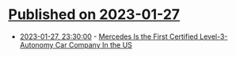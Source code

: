 # [Published on 2023-01-27](index.md)

* [2023-01-27, 23:30:00](https://tech.slashdot.org/story/23/01/27/2233230/mercedes-is-the-first-certified-level-3-autonomy-car-company-in-the-us?utm_source=rss1.0mainlinkanon&utm_medium=feed) - [Mercedes Is the First Certified Level-3-Autonomy Car Company In the US](https://tech.slashdot.org/story/23/01/27/2233230/mercedes-is-the-first-certified-level-3-autonomy-car-company-in-the-us?utm_source=rss1.0mainlinkanon&utm_medium=feed)
